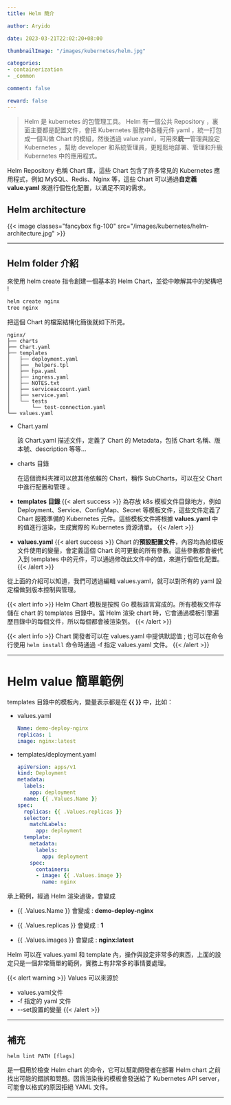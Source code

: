 ```yaml
---
title: Helm 簡介

author: Aryido

date: 2023-03-21T22:02:20+08:00

thumbnailImage: "/images/kubernetes/helm.jpg"

categories:
- containerization
- _common

comment: false

reward: false
---
```

<!--BODY-->
> Helm 是 kubernetes 的包管理工具。 Helm 有一個公共 Repository ，裏面主要都是配置文件，會把 Kubernetes 服務中各種元件 yaml ，統一打包成一個叫做 Chart 的模組，然後透過 value.yaml，可用來**統一**管理與設定 Kubernetes ，幫助 developer 和系統管理員，更輕鬆地部署、管理和升級 Kubernetes 中的應用程式。
>
<!--more-->

Helm Repository 也稱 Chart 庫，這些 Chart 包含了許多常見的 Kubernetes 應用程式，例如 MySQL、Redis、Nginx 等，這些 Chart 可以通過**自定義 value.yaml** 來進行個性化配置，以滿足不同的需求。

## Helm architecture

{{< image classes="fancybox fig-100" src="/images/kubernetes/helm-architecture.jpg" >}}

---

## Helm folder 介紹

來使用 helm create 指令創建一個基本的 Helm Chart，並從中瞭解其中的架構吧 !

``` bash
helm create nginx
tree nginx
```
把這個 Chart 的檔案結構化簡後就如下所見。
```
nginx/
├── charts
├── Chart.yaml
├── templates
│   ├── deployment.yaml
│   ├── _helpers.tpl
│   ├── hpa.yaml
│   ├── ingress.yaml
│   ├── NOTES.txt
│   ├── serviceaccount.yaml
│   ├── service.yaml
│   └── tests
│       └── test-connection.yaml
└── values.yaml
```

- Chart.yaml

  該 Chart.yaml 描述文件，定義了 Chart 的 Metadata，包括 Chart 名稱、版本號、description 等等...

- charts 目錄

  在這個資料夾裡可以放其他依賴的 Chart，稱作 SubCharts，可以在父 Chart 中進行配置和管理 。

- **templates 目錄**
  {{< alert success >}}
為存放 k8s 模板文件目錄地方，例如 Deployment、Service、ConfigMap、Secret 等模板文件，這些文件定義了 Chart 服務準備的 Kubernetes 元件。這些模板文件將根據 **values.yaml** 中的值進行渲染，生成實際的 Kubernetes 資源清單。
  {{< /alert >}}
- **values.yaml**
  {{< alert success >}}
Chart 的**預設配置文件**，內容均為給模板文件使用的變量，會定義這個 Chart 的可更動的所有參數。這些參數都會被代入到 templates 中的元件，可以通過修改此文件中的值，來進行個性化配置。
  {{< /alert >}}

從上面的介紹可以知道，我們可透過編輯 values.yaml，就可以對所有的 yaml 設定檔做到版本控制與管理。


{{< alert info >}}
Helm Chart 模板是按照 Go 模板語言寫成的。所有模板文件存儲在 chart 的 templates 目錄中。當 Helm 渲染 chart 時，它會通過模板引擎遍歷目錄中的每個文件，所以每個都會被渲染到。
{{< /alert >}}

{{< alert info >}}
Chart 開發者可以在 values.yaml 中提供默認值 ; 也可以在命令行使用 ```helm install``` 命令時通過 -f 指定 values.yaml 文件。
{{< /alert >}}

---

# Helm value 簡單範例

templates 目錄中的模板內，變量表示都是在 **{{ }}** 中，比如：

- values.yaml
  ```yaml
  Name: demo-deploy-nginx
  replicas: 1
  image: nginx:latest
  ```

- templates/deployment.yaml
  ```yaml
  apiVersion: apps/v1
  kind: Deployment
  metadata:
    labels:
      app: deployment
    name: {{ .Values.Name }}
  spec:
    replicas: {{ .Values.replicas }}
    selector:
      matchLabels:
        app: deployment
    template:
      metadata:
        labels:
          app: deployment
      spec:
        containers:
        - image: {{ .Values.image }}
          name: nginx
  ```

承上範例，經過 Helm 渲染過後，會變成

- {{ .Values.Name }} 會變成 :  **demo-deploy-nginx**

- {{ .Values.replicas }} 會變成 :  **1**

- {{ .Values.images }} 會變成 :  **nginx:latest**


Helm 可以在 values.yaml 和 template 內，操作與設定非常多的東西，上面的設定只是一個非常簡單的範例，實務上有非常多的事情要處理。

{{< alert warning >}}
Values 可以來源於
- values.yaml文件
-  -f 指定的 yaml 文件
-  --set設置的變量
{{< /alert >}}

---

## 補充

```helm lint PATH [flags]```

是一個用於檢查 Helm chart 的命令，它可以幫助開發者在部署 Helm chart 之前找出可能的錯誤和問題。因爲渲染後的模板會發送給了 Kubernetes API server，可能會以格式的原因拒絕 YAML 文件。

---
